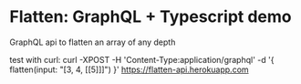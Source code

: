 # Flatten: GraphQL + Typescript demo

GraphQL api to flatten an array of any depth


test with curl:
 curl -XPOST -H 'Content-Type:application/graphql'  -d '{ flatten(input: "[3, 4, [[5]]]") }' https://flatten-api.herokuapp.com